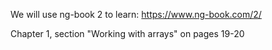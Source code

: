 We will use ng-book 2 to learn: https://www.ng-book.com/2/

Chapter 1, section "Working with arrays" on pages 19-20